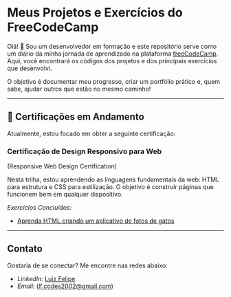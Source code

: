 # Meus Projetos e Exercícios do FreeCodeCamp

Olá! 👋 Sou um desenvolvedor em formação e este repositório serve como um diário da minha jornada de aprendizado na plataforma [freeCodeCamp](https://www.freecodecamp.org/). Aqui, você encontrará os códigos dos projetos e dos principais exercícios que desenvolvi.

O objetivo é documentar meu progresso, criar um portfólio prático e, quem sabe, ajudar outros que estão no mesmo caminho!

---

## 📜 Certificações em Andamento

Atualmente, estou focado em obter a seguinte certificação:

### Certificação de Design Responsivo para Web
(Responsive Web Design Certification)

Nesta trilha, estou aprendendo as linguagens fundamentais da web: HTML para estrutura e CSS para estilização. O objetivo é construir páginas que funcionem bem em qualquer dispositivo.

*Exercícios Concluídos:*
* [Aprenda HTML criando um aplicativo de fotos de gatos](./Design-Responsivo-para-Web/Aplicativo-de-Fotos-de-Gatos/)

---

## Contato

Gostaria de se conectar? Me encontre nas redes abaixo:

* *LinkedIn:* [Luiz Felipe](www.linkedin.com/in/luiz-felipe-carvalho-245058344)
* *Email:* (lf.codes2002@gmail.com)
